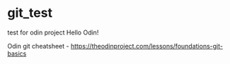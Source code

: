 # git_test
test for odin project
Hello Odin!

Odin git cheatsheet - https://theodinproject.com/lessons/foundations-git-basics
